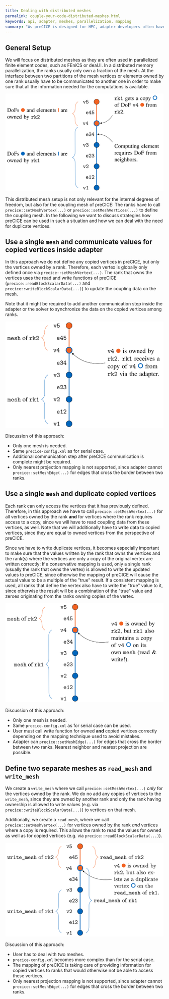 ```yaml
---
title: Dealing with distributed meshes
permalink: couple-your-code-distributed-meshes.html
keywords: api, adapter, meshes, parallelization, mapping
summary: "As preCICE is designed for HPC, adapter developers often have to deal with distributed meshes. There is no golden bullet how to best handle distributed meshes with preCICE. On this page, we compare different approaches."
---
```


## General Setup

We will focus on distributed meshes as they are often used in parallelized finite element codes, such as FEniCS or deal.II. In a distributed memory parallelization, the ranks usually only own a fraction of the mesh. At the interface between two partitions of the mesh vertices or elements owned by one rank usually have to be communicated to another one in order to make sure that all the information needed for the computations is available.

![General Setup of a distributed mesh](images/docs/parallelizationWOCoupling.png)

This distributed mesh setup is not only relevant for the internal degrees of freedom, but also for the coupling mesh of preCICE: The ranks have to call `precice::setMeshVertex(...)` or `precice::setMeshVertices(...)` to define the coupling mesh. In the following we want to discuss strategies how preCICE can be used in such a situation and how we can deal with the need for duplicate vertices.

## Use a single `mesh` and communicate values for copied vertices inside adapter

In this approach we do not define any copied vertices in preCICE, but only the vertices owned by a rank. Therefore, each vertex is globally only defined once via `precice::setMeshVertex(...)`. The rank that owns the vertices uses the read and write functions of preCICE (`precice::readBlockScalarData(...)` and `precice::writeBlockScalarData(...)`) to update the coupling data on the mesh.

Note that it might be required to add another communication step inside the adapter or the solver to synchronize the data on the copied vertices among ranks.

![Use a single mesh](images/docs/parallelizationSingleMesh.png)


Discussion of this approach:

* Only one mesh is needed.
* Same `precice-config.xml` as for serial case.
* Additional communication step after preCICE communication is complete might be required.
* Only nearest projection mapping is not supported, since adapter cannot `precice::setMeshEdge(...)` for edges that cross the border between two ranks.

## Use a single `mesh` and duplicate copied vertices

Each rank can only access the vertices that it has previously defined. Therefore, in this approach we have to call `precice::setMeshVertex(...)` for all vertices owned by the rank **and** for vertices where the rank requires access to a copy, since we will have to read coupling data from these vertices, as well. Note that we will additionally have to write data to copied vertices, since they are equal to owned vertices from the perspective of preCICE. 

Since we have to write duplicate vertices, it becomes especially important to make sure that the values written by the rank that owns the vertices and the rank(s) where the vertices are only a copy of the original vertex are written correctly: If a conservative mapping is used, only a single rank (usually the rank that owns the vertex) is allowed to write the updated values to preCICE, since otherwise the mapping of preCICE will cause the actual value to be a multiple of the "true" result. If a consistent mapping is used, all ranks that define the vertex also have to write the "true" value to it, since otherwise the result will be a combination of the "true" value and zeroes originating from the ranks owning copies of the vertex.

![Use a single mesh with duplicate vertices](images/docs/parallelizationSingleMeshDuplicate.png)

Discussion of this approach:

* Only one mesh is needed.
* Same `precice-config.xml` as for serial case can be used.
* User must call write function for owned **and** copied vertices correctly depending on the mapping technique used to avoid mistakes.
* Adapter can `precice::setMeshEdge(...)` for edges that cross the border between two ranks. Nearest neighbor and nearest projection are possible.

## Define two separate meshes as `read_mesh` and `write_mesh`

We create a `write_mesh` where we call `precice::setMeshVertex(...)` *only* for the vertices owned by the rank. We do no add any copies of vertices to the `write_mesh`, since they are owned by another rank and only the rank having ownership is allowed to write values (e.g. via `precice::writeBlockScalarData(...)`) to vertices on that mesh.

Additionally, we create a `read_mesh`, where we call `precice::setMeshVertex(...)` for vertices owned by the rank *and* vertices where a copy is required. This allows the rank to read the values for owned as well as for copied vertices (e.g. via `precice::readBlockScalarData(...)`).


![Use two meshes and duplicate vertices](images/docs/parallelizationTwoMeshes.png)

Discussion of this approach:

* User has to deal with two meshes.
* `precice-config.xml` becomes more complex than for the serial case.
* The mapping of preCICE is taking care of providing information for copied vertices to ranks that would otherwise not be able to access these vertices.
* Only nearest projection mapping is not supported, since adapter cannot `precice::setMeshEdge(...)` for edges that cross the border between two ranks.

